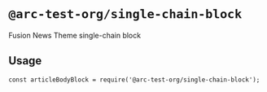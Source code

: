# `@arc-test-org/single-chain-block`

Fusion News Theme single-chain block

## Usage

```
const articleBodyBlock = require('@arc-test-org/single-chain-block');
```